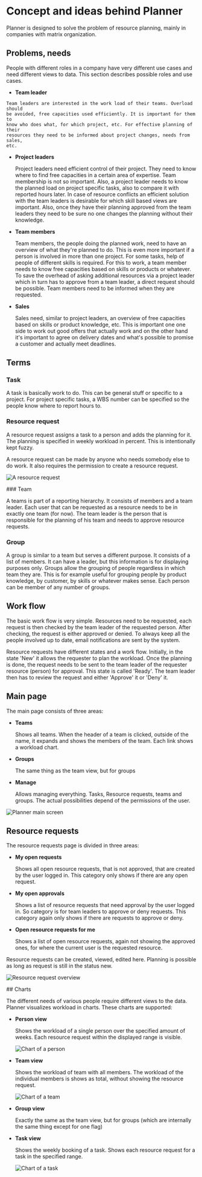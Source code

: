 # Concept and ideas behind Planner

Planner is designed to solve the problem of resource planning, mainly in
companies with matrix organization.

## Problems, needs

People with different roles in a company have very different use cases and need
different views to data. This section describes possible roles and use cases.

  *  **Team leader**

	Team leaders are interested in the work load of their teams. Overload should
	be avoided, free capacities used efficiently. It is important for them to
	know who does what, for which project, etc. For effective planning of their
	resources they need to be informed about project changes, needs from sales,
	etc.

  * **Project leaders**

	Project leaders need efficient control of their project. They need to know
	where to find free capacities in a certain area of expertise. Team
	membership is not so important. Also, a project leader needs to know the
	planned load on project specific tasks, also to compare it with reported
	hours later. In case of resource conflicts an efficient solution with the
	team leaders is desirable for which skill based views are important. Also,
	once they have their planning approved from the team leaders they need to be
	sure no one changes the planning without their knowledge.

  * **Team members**

	Team members, the people doing the planned work, need to have an overview of
	what they're planned to do. This is even more important if a person is
	involved in more than one project. For some tasks, help of people of
	different skills is required. For this to work, a team member needs to know
	free capacities based on skills or products or whatever. To save the
	overhead of asking additional resources via a project leader which in turn
	has to approve from a team leader, a direct request should be possible. Team
	members need to be informed when they are requested.

  * **Sales**

	Sales need, similar to project leaders, an overview of free capacities based
	on skills or product knowledge, etc. This is important one one side to work
	out good offers that actually work and on the other hand it's important to
	agree on delivery dates and what's possible to promise a customer and
	actually meet deadlines.


## Terms

### Task

A task is basically work to do. This can be general stuff or specific to a
project. For project specific tasks, a WBS number can be specified so the people
know where to report hours to.


### Resource request

A resource request assigns a task to a person and adds the planning for it. The
planning is specified in weekly workload in percent. This is intentionally kept
fuzzy.

A resource request can be made by anyone who needs somebody else to do work.
It also requires the permission to create a resource request.

![A resource request](https://github.com/dr-itz/RedminePlannerPlugin/raw/master/doc/img/scr-planner-resource-request.png)

### Team

A teams is part of a reporting hierarchy. It consists of members and a team
leader. Each user that can be requested as a resource needs to be in exactly one
team (for now). The team leader is the person that is responsible for the
planning of his team and needs to approve resource requests.


### Group

A group is similar to a team but serves a different purpose. It consists of a
list of members. It can have a leader, but this information is for displaying
purposes only. Groups allow the grouping of people regardless in which team they
are. This is for example useful for grouping people by product knowledge, by
customer, by skills or whatever makes sense. Each person can be member of any
number of groups.


## Work flow

The basic work flow is very simple. Resources need to be requested, each request
is then checked by the team leader of the requested person. After checking, the
request is either approved or denied. To always keep all the people involved up
to date, email notifications are sent by the system.

Resource requests have different states and a work flow. Initially, in the state
'New' it allows the requester to plan the workload. Once the planning is done,
the request needs to be sent to the team leader of the requester resource
(person) for approval. This state is called 'Ready'. The team leader then has to
review the request and either 'Approve' it or 'Deny' it.


## Main page

The main page consists of three areas:

  * **Teams**

	Shows all teams. When the header of a team is clicked, outside of the name,
	it expands and shows the members of the team. Each link shows a workload
	chart.

  * **Groups**

	The same thing as the team view, but for groups

  * **Manage**

	Allows managing everything. Tasks, Resource requests, teams and groups. The
	actual possibilities depend of the permissions of the user.

![Planner main screen](https://github.com/dr-itz/RedminePlannerPlugin/raw/master/doc/img/scr-planner-main.png)


## Resource requests

The resource requests page is divided in three areas:

  * **My open requests**

	Shows all open resource requests, that is not approved, that are created by
	the user logged in. This category only shows if there are any open request.

  * **My open approvals**

	Shows a list of resource requests that need approval by the user logged in.
	So category is for team leaders to approve or deny requests. This category
	again only shows if there are requests to approve or deny.

  * **Open resource requests for me**

	Shows a list of open resource requests, again not showing the approved ones,
	for where the current user is the requested resource.

Resource requests can be created, viewed, edited here. Planning is possible as
long as request is still in the status new.

![Resource request overview](https://github.com/dr-itz/RedminePlannerPlugin/raw/master/doc/img/scr-planner-resource-request-overview.png)

## Charts

The different needs of various people require different views to the data.
Planner visualizes workload in charts. These charts are supported:

  * **Person view**

	Shows the workload of a single person over the specified amount of weeks.
	Each resource request within the displayed range is visible.

	![Chart of a person](https://github.com/dr-itz/RedminePlannerPlugin/raw/master/doc/img/scr-planner-chart-person.png)

  * **Team view**

	Shows the workload of team with all members. The workload of the individual
	members is shows as total, without showing the resource request.

	![Chart of a team](https://github.com/dr-itz/RedminePlannerPlugin/raw/master/doc/img/scr-planner-chart-team.png)

  * **Group view**

	Exactly the same as the team view, but for groups (which are internally the
	same thing except for one flag)

  * **Task view**

	Shows the weekly booking of a task. Shows each resource request for a task
	in the specified range.

	![Chart of a task](https://github.com/dr-itz/RedminePlannerPlugin/raw/master/doc/img/scr-planner-chart-task.png)

